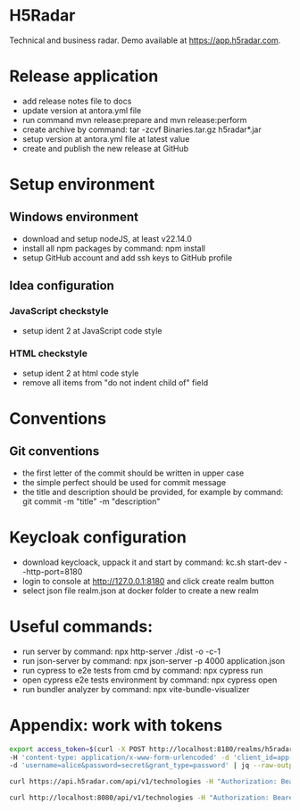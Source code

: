# H5Radar
Technical and business radar. Demo available at https://app.h5radar.com.

# Release application
* add release notes file to docs
* update version at antora.yml file
* run command mvn release:prepare and mvn release:perform
* create archive by command: tar -zcvf Binaries.tar.gz h5radar*.jar
* setup version at antora.yml file at latest value
* create and publish the new release at GitHub

# Setup environment
## Windows environment
* download and setup nodeJS, at least v22.14.0
* install all npm packages by command: npm install
* setup GitHub account and add ssh keys to GitHub profile

## Idea configuration
### JavaScript checkstyle
* setup ident 2 at JavaScript code style

### HTML checkstyle
* setup ident 2 at html code style
* remove all items from "do not indent child of" field

# Conventions
## Git conventions
* the first letter of the commit should be written in upper case
* the simple perfect should be used for commit message
* the title and description should be provided, for example by command: git commit -m "title" -m "description"

# Keycloak configuration
* download keycloack, uppack it and start by command: kc.sh start-dev --http-port=8180
* login to console at http://127.0.0.1:8180 and click create realm button
* select json file realm.json at docker folder to create a new realm

# Useful commands:
* run server by command: npx http-server ./dist -o -c-1
* run json-server by command: npx json-server -p 4000 application.json
* run cypress to e2e tests from cmd by command: npx cypress run
* open cypress e2e tests environment by command: npx cypress open
* run bundler analyzer by command: npx vite-bundle-visualizer

# Appendix: work with tokens
```bash
export access_token=$(curl -X POST http://localhost:8180/realms/h5radar/protocol/openid-connect/token \
-H 'content-type: application/x-www-form-urlencoded' -d 'client_id=app-ui' \
-d 'username=alice&password=secret&grant_type=password' | jq --raw-output '.access_token' )
```

```bash
curl https://api.h5radar.com/api/v1/technologies -H "Authorization: Bearer "$access_token
```

```bash
curl http://localhost:8080/api/v1/technologies -H "Authorization: Bearer "$access_token
```

